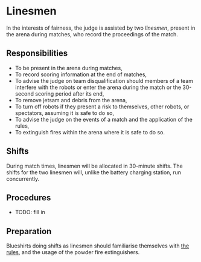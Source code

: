 Linesmen
========

In the interests of fairness, the judge is assisted by two *linesmen*,
present in the arena during matches, who record the proceedings of
the match.

Responsibilities
----------------

* To be present in the arena during matches,
* To record scoring information at the end of matches,
* To advise the judge on team disqualification should members of a
  team interfere with the robots or enter the arena during the match
  or the 30-second scoring period after its end,
* To remove jetsam and debris from the arena,
* To turn off robots if they present a risk to themselves, other
  robots, or spectators, assuming it is safe to do so,
* To advise the judge on the events of a match and the application
  of the rules,
* To extinguish fires within the arena where it is safe to do so.

Shifts
------

During match times, linesmen will be allocated in 30-minute shifts.
The shifts for the two linesmen will, unlike the battery charging
station, run concurrently.

Procedures
----------

* TODO: fill in

Preparation
-----------

Blueshirts doing shifts as linesmen should familiarise themselves
with [the rules](https://www.studentrobotics.org/docs/rules), and
the usage of the powder fire extinguishers.

